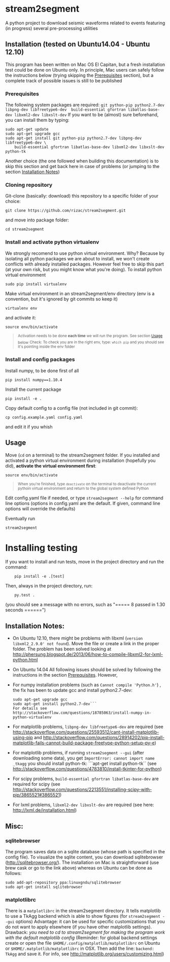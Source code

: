 # stream2segment

A python project to download seismic waveforms related to events featuring (in progress) several pre-processing utilities

## Installation (tested on Ubuntu14.04 - Ubuntu 12.10)

This program has been written on Mac OS El Capitan, but a fresh installation test could be done on Ubuntu only. In principle, Mac users can safely follow the instructions below (trying skipping the [Prerequisites](#prerequisites) section), but a complete track of possible issues is still to be published

### Prerequisites
The following system packages are required: `git python-pip python2.7-dev libpng-dev libfreetype6-dev 
build-essential gfortran libatlas-base-dev libxml2-dev libxslt-dev`
If you want to be (almost) sure beforehand, you can install them by typing:
```
sudo apt-get update
sudo apt-get upgrade gcc
sudo apt-get install git python-pip python2.7-dev libpng-dev libfreetype6-dev \
	build-essential gfortran libatlas-base-dev libxml2-dev libxslt-dev python-tk
```
Another choice (the one followed when building this documentation) is to skip this section and get back here in case of problems (or jumping to the section [Installation Notes](#installation-notes))

### Cloning repository

Git-clone (basically: download) this repository to a specific folder of your choice:
```
git clone https://github.com/rizac/stream2segment.git
```
and move into package folder:
```
cd stream2segment
```

### Install and activate python virtualenv

We strongly recomend to use python virtual environment. Why? Because by isolating all python packages we are about to install, we won't create conflicts with already installed packages. However feel free to skip this part (at your own risk, but you might know what you're doing). To install python virtual environment
```
sudo pip install virtualenv
```

Make virtual environment in an stream2segment/env directory (env is a convention, but it's ignored by git commits so keep it)
 ```
virtualenv env
 ```
and activate it:
 ```
 source env/bin/activate
 ```

> <sub>Activation needs to be done __each time__ we will run the program. See section [Usage](#usage) below</sub>
> <sub>Check: To check you are in the right env, type: `which pip` and you should see it's pointing inside the env folder</sub>


### Install and config packages

Install numpy, to be done first of all
```
pip install numpy==1.10.4
```

Install the current package
```
pip install -e .
```

Copy default config to a config file (not included in git commit):
```
cp config.example.yaml config.yaml
```
and edit it if you whish

## Usage

Move (`cd` on a terminal) to the stream2segment folder. If you installed and activated a python virtual environment during installation (hopefully you did), **activate the virtual environment first**:
```
source env/bin/activate
```

> <sub>When you're finished, type `deactivate` on the terminal to deactivate the current pythoin virtual environment and return to the global system defined Python</sub>

Edit config.yaml file if needed, or type ```stream2segment --help``` for command line options (options in config.yaml are the default. If given, command line options will override the defaults)

Eventually run
```
stream2segment
```


# Installing testing

If you want to install and run tests, move in the project directory and run the command:
```
	pip install -e .[test]
```

Then, always in the project directory, run:
```
	py.test .
```

(you should see a message with no errors, such as "===== 8 passed in 1.30 seconds ======")

## Installation Notes:

- On Ubuntu 12.10, there might be problems with libxml (`version libxml2_2.9.0' not found`). 
Move the file or create a link in the proper folder. The problem has been solved looking at
http://phersung.blogspot.de/2013/06/how-to-compile-libxml2-for-lxml-python.html

- On Ubuntu 14.04 
All following issues should be solved by following the instructions in the section [Prerequisites](#prerequisites). However,
 - For numpy installation problems (such as `Cannot compile 'Python.h'`) , the fix
has been to update gcc and install python2.7-dev: 
	```sudo apt-get update
	sudo apt-get upgrade gcc
	sudo apt-get install python2.7-dev```
	For details see http://stackoverflow.com/questions/18785063/install-numpy-in-python-virtualenv
 - For matplotlib problems, `libpng-dev libfreetype6-dev` are required (see http://stackoverflow.com/questions/25593512/cant-install-matplotlib-using-pip and http://stackoverflow.com/questions/28914202/pip-install-matplotlib-fails-cannot-build-package-freetype-python-setup-py-e)
 - For matplotlib problems, if running `stream2segment --gui` (after downloading some data), you get `ImportError: cannot import name _tkagg` you should install python-tk: ```apt-get install python-tk`` (see http://stackoverflow.com/questions/4783810/install-tkinter-for-python)
 - For scipy problems, `build-essential gfortran libatlas-base-dev` are required for scipy (see http://stackoverflow.com/questions/2213551/installing-scipy-with-pip/3865521#3865521)
 - For lxml problems, `libxml2-dev libxslt-dev` are required (see here: http://lxml.de/installation.html)


## Misc:

### sqlitebrowser
The program saves data on a sqlite database (whose path is specified in the config file). To visualize the sqlite content, you can download sqlitebrowser (http://sqlitebrowser.org/). The installation on Mac is straightforward (use brew cask or go to the link above) whereas on Ubuntu can be done as follows:
```
sudo add-apt-repository ppa:linuxgndu/sqlitebrowser
sudo apt-get install sqlitebrowser
```

### matplotlibrc 
There is a `matplotlibrc` in the stream2segment directory. It tells matplotlib to use a TkAgg backend which is able to show figures (for `stream2segment --gui` options) Advantage: it can be used for specific customizations that you do not want to apply elsewhere (if you have other matplotlib settings). Drawback: *you need to cd to stream2segment for making the program work with the default matplotlib config*
(Reminder: for global backend settings create or open the file  `$HOME/.config/matplotlib/matplotlibrc` on Ubuntu or `$HOME/.matplotlib/matplotlibrc` in OSX. Then add the line:
```backend: TkAgg``` and save it. For info, see http://matplotlib.org/users/customizing.html)
